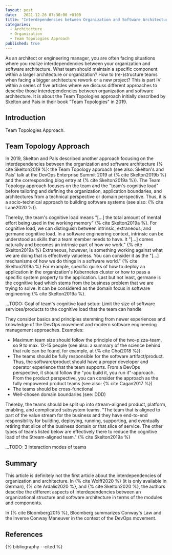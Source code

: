 ```yaml
---
layout: post
date:   2021-12-26 07:30:00 +0100
title: "Interdependencies between Organization and Software Architecture (Part IV) - Team Topologies Approach"
categories:
  - Architecture
  - Organization
  - Team Topologies Approach
published: true
---
```

As an architect or engineering manager, you are often facing situations where you realize interdependencies between your organization and software architecture.
What team should maintain a specific component within a larger architecture or organization?
How to (re-)structure teams when facing a bigger architecture rework or a new project?
This is part IV within a series of five articles where we discuss different approaches to describe those interdependencies between organization and software architecture.
It is about the Team Topologies approach initially described by Skelton and Pais in their book "Team Topologies" in 2019.

## Introduction

Team Topologies Approach.

## Team Topology Approach

In 2019, Skelton and Pais described another approach focusing on the interdependencies between the organization and software architecture {% cite Skelton2019 %}: the Team Topology approach (see also: Skelton's and Pais' talk at the DevOps Enterprise Summit 2019 at {% cite Skelton2019b %} and the corresponding blog entry at {% cite Skelton2019a %}).
The Team Topology approach focuses on the team and the "team's cognitive load" before tailoring and defining the organization, application boundaries, and architectures from a technical perspective or domain perspective.
Thus, it is a socio-technical approach to building software systems (see also: {% cite Lane2020 %}).

Thereby, the team's cognitive load means "[...] the total amount of mental effort being used in the working memory" {% cite Skelton2019a %}.
For cognitive load, we can distinguish between intrinsic, extraneous, and germane cognitive load.
In a software engineering context, intrinsic can be understood as skills that a team member needs to have.
It "[...] comes naturally and becomes an intrinsic part of how we work." {% cite Skelton2019a %}
Extraneous, however, is something working against what we are doing that is effectively valueless.
You can consider it as the "[...] mechanisms of how we do things in a software world." {% cite Skelton2019a %}
For example, specific quirks of how to deploy an application in the organization's Kubernetes cluster or how to pass a specific system property to the application.
Last but not least, germane is the cognitive load which stems from the business problem that we are trying to solve.
It can be considered as the domain focus in software engineering {% cite Skelton2019a %}.

...TODO: Goal of team's cognitive load setup: Limit the size of software services/products to the cognitive load that the team can handle

They consider basics and principles stemming from newer experiences and knowledge of the DevOps movement and modern software engineering management approaches.
Examples:
  * Maximum team size should follow the principle of the two-pizza-team, so 9 to max. 12-15 people (see also: a summary of the science behind that rule can be found, for example, at {% cite Choi2018 %}).
  * The teams should be fully responsible for the software artifact/product. Thus, the software/product should have a proper developer and operator experience that the team supports. From a DevOps perspective, it should follow the "you build it, you run it"-approach. From the product perspective, you can consider the approach as the fully empowered product teams (see also: {% cite Cagan2017 %})
  * The teams should be cross-functional 
  * Well-chosen domain boundaries (see: DDD)

Thereby, the teams should be split up into stream-aligned product, platform, enabling, and complicated subsystem teams.
"The team that is aligned to part of the value stream for the business and they have end-to-end responsibility for building, deploying, running, supporting, and eventually retiring that slice of the business domain or that slice of service. The other types of teams listed below are effectively there to reduce the cognitive load of the Stream-aligned team." {% cite Skelton2019a %}

...TODO: 3 interaction modes of teams

## Summary

This article is definitely not the first article about the interdependencies of organization and architecture.
In {% cite Wolff2020 %} (it is only available in German), {% cite Ardalis2020 %}, and {% cite Skelton2020 %}, the authors describe the different aspects of interdependencies between an organizational structure and software architecture in terms of the modules and components.

In {% cite Bloomberg2015 %}, Bloomberg summarizes Conway's Law and the Inverse Conway Maneuver in the context of the DevOps movement.

## References

{% bibliography --cited %}
